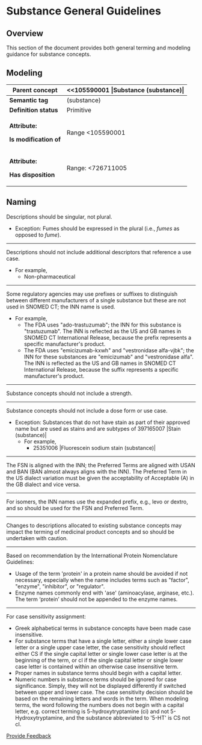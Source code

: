 # Substance General Guidelines

## Overview

This section of the document provides both general terming and modeling guidance for substance concepts.

## Modeling

| **Parent concept**                                                           | <<105590001 \|Substance (substance)\| |
| ---------------------------------------------------------------------------- | ------------------------------------- |
| **Semantic tag**                                                             | (substance)                           |
| **Definition status**                                                        | Primitive                             |
| <p><strong>Attribute:</strong></p><p><strong>Is modification of</strong></p> | Range <105590001                      |
| <p><strong>Attribute:</strong></p><p><strong>Has disposition</strong></p>    | Range: <726711005                     |

## Naming

Descriptions should be singular, not plural.

* Exception: Fumes should be expressed in the plural (i.e., _fumes_ as opposed to _fume_).

***

Descriptions should not include additional descriptors that reference a use case.

* For example,
  * Non-pharmaceutical

***

Some regulatory agencies may use prefixes or suffixes to distinguish between different manufacturers of a single substance but these are not used in SNOMED CT; the INN name is used.

* For example,
  * The FDA uses "ado-trastuzumab"; the INN for this substance is "trastuzumab". The INN is reflected as the US and GB names in SNOMED CT International Release, because the prefix represents a specific manufacturer's product.
  * The FDA uses "emicizumab-kxwh" and "vestronidase alfa-vjbk"; the INN for these substances are "emicizumab" and "vestronidase alfa". The INN is reflected as the US and GB names in SNOMED CT International Release, because the suffix represents a specific manufacturer's product.

***

Substance concepts should not include a strength.

***

Substance concepts should not include a dose form or use case.

* Exception: Substances that do not have stain as part of their approved name but are used as stains and are subtypes of 397165007 |Stain (substance)|
  * For example,
    * 25351006 |Fluorescein sodium stain (substance)|

***

The FSN is aligned with the INN; the Preferred Terms are aligned with USAN and BAN (BAN almost always aligns with the INN). The Preferred Term in the US dialect variation must be given the acceptability of Acceptable (A) in the GB dialect and vice versa.

***

For isomers, the INN names use the expanded prefix, e.g., levo or dextro, and so should be used for the FSN and Preferred Term.

***

Changes to descriptions allocated to existing substance concepts may impact the terming of medicinal product concepts and so should be undertaken with caution.

***

Based on recommendation by the International Protein Nomenclature Guidelines:

* Usage of the term 'protein' in a protein name should be avoided if not necessary, especially when the name includes terms such as "factor", "enzyme", "inhibitor", or "regulator".
* Enzyme names commonly end with 'ase' (aminoacylase, arginase, etc.). The term ‘protein’ should not be appended to the enzyme names.

***

For case sensitivity assignment:

* Greek alphabetical terms in substance concepts have been made case insensitive.
* For substance terms that have a single letter, either a single lower case letter or a single upper case letter, the case sensitivity should reflect either CS if the single capital letter or single lower case letter is at the beginning of the term, or cI if the single capital letter or single lower case letter is contained within an otherwise case insensitive term.
* Proper names in substance terms should begin with a capital letter.
* Numeric numbers in substance terms should be ignored for case significance. Simply, they will not be displayed differently if switched between upper and lower case. The case sensitivity decision should be based on the remaining letters and words in the term. When modeling terms, the word following the numbers does not begin with a capital letter, e.g. correct terming is 5-hydroxytryptamine (ci) and not 5-Hydroxytryptamine, and the substance abbreviated to '5-HT' is CS not cI.

<a href="https://docs.google.com/forms/d/e/1FAIpQLScTmbZIf0UEQwYDkY27EEWBkaiYkHSbR0_9DmFrMLXoQLyL7Q/viewform?usp=pp_url&#x26;entry.1767247133=SCT+Editorial+Guide&#x26;entry.670899847=Substance%20Concept%20General%20Guidelines" class="button primary">Provide Feedback</a>
